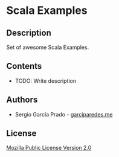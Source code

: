 # Scala Examples

## Description

Set of awesome Scala Examples.

## Contents

  * TODO: Write description

## Authors
  
  * Sergio García Prado - [garciparedes.me](http://garciparedes.me)

## License
    
   [Mozilla Public License Version 2.0](LICENSE)